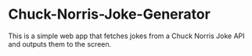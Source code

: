 # Chuck-Norris-Joke-Generator
This is a simple web app that fetches jokes from a Chuck Norris Joke API and outputs them to the screen.
